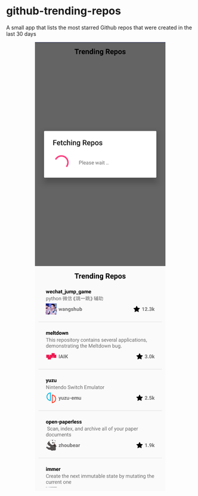 # github-trending-repos
A small app that lists the most starred Github repos that were created in the last 30 days

<p align="center">
  <img src="https://github.com/aminefilali1/github-trending-repos/blob/master/screenshots/20180116_204045.png" width="350"/>
  <img src="https://github.com/aminefilali1/github-trending-repos/blob/master/screenshots/20180116_204707.png" width="350"/>
</p>
